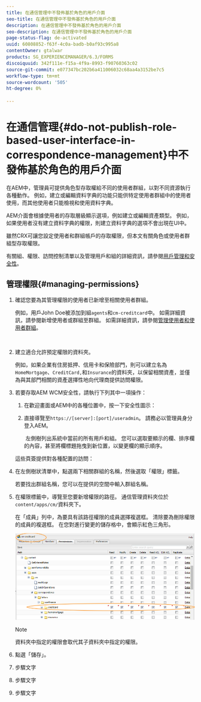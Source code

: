 ```yaml
---
title: 在通信管理中不發佈基於角色的用戶介面
seo-title: 在通信管理中不發佈基於角色的用戶介面
description: 在通信管理中不發佈基於角色的用戶介面
seo-description: 在通信管理中不發佈基於角色的用戶介面
page-status-flag: de-activated
uuid: 60808852-f63f-4c0a-badb-b0af93c995a8
contentOwner: gtalwar
products: SG_EXPERIENCEMANAGER/6.3/FORMS
discoiquuid: 342f111e-f15a-4f9a-8993-f90760363c02
source-git-commit: e077347bc202b6a411006032c68aa4a3152be7c5
workflow-type: tm+mt
source-wordcount: '505'
ht-degree: 0%

---
```



# 在通信管理{#do-not-publish-role-based-user-interface-in-correspondence-management}中不發佈基於角色的用戶介面

在AEM中，管理員可提供角色型存取權給不同的使用者群組，以對不同資源執行各種動作。 例如，建立或編輯資料字典的功能只能供特定使用者群組中的使用者使用，而其他使用者只能檢視和使用資料字典。

AEM介面會根據使用者的存取層級顯示選項，例如建立或編輯資產類型。 例如，如果使用者沒有建立資料字典的權限，則建立資料字典的選項不會出現在UI中。

雖然CRX可讓您設定使用者和群組帳戶的存取權限，但本文有關角色或使用者群組型存取權限。

有關組、權限、訪問控制清單以及管理用戶和組的詳細資訊，請參閱[用戶管理和安全性](/help/sites-administering/security.md)。

## 管理權限{#managing-permissions}

1. 確認您要為其管理權限的使用者已新增至相關使用者群組。

   例如，用戶John Doe被添加到組`agents`和`cm-creditcard`中。 如需詳細資訊，請參閱新增使用者或群組至群組。 如需詳細資訊，請參閱[管理使用者和使用者群組](/help/communities/users.md)。

   ![]()

1. 建立適合允許預定權限的資料夾。

   例如，如果企業有住房抵押、信用卡和保險部門，則可以建立名為`HomeMortgage`、`CreditCard,`和`Insurance`的資料夾，以保留相關資產，並僅為與其部門相關的資產選擇性地向代理商提供訪問權限。

1. 若要存取AEM WCM安全性，請執行下列其中一項操作：

   1. 在歡迎畫面或AEM中的各種位置中，按一下安全性圖示：

   1. 直接導覽至`https://[server]:[port]/useradmin`。 請務必以管理員身分登入AEM。

      ![]()
   左側樹列出系統中當前的所有用戶和組。 您可以選取要顯示的欄、排序欄的內容，甚至將欄標題拖曳到新位置，以變更欄的顯示順序。

   這些頁簽提供對各種配置的訪問：

1. 在左側樹狀清單中，點選兩下相關群組的名稱，然後選取「權限」標籤。

   若要找出群組名稱，您可以在提供的空間中輸入群組名稱。

1. 在權限標籤中，導覽至您要新增權限的路徑。 通信管理資料夾位於`content/apps/cm/`資料夾下。

   在「成員」列中，為要具有該路徑權限的成員選擇複選框。 清除要為刪除權限的成員的複選框。 在您對進行變更的儲存格中，會顯示紅色三角形。

   ![useradmin-creditcard](assets/useradmin-creditcard.png)

   >[!NOTE]
   >
   >資料夾中指定的權限會取代其子資料夾中指定的權限。

1. 點選「儲存」。
1. 步驟文字
1. 步驟文字
1. 步驟文字

